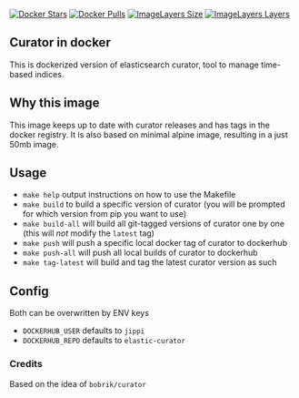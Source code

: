 [![Docker Stars](https://img.shields.io/docker/stars/jippi/elastic-curator.svg)](https://hub.docker.com/r/jippi/elastic-curator/)
[![Docker Pulls](https://img.shields.io/docker/pulls/jippi/elastic-curator.svg)](https://hub.docker.com/r/jippi/elastic-curator/)
[![ImageLayers Size](https://img.shields.io/imagelayers/image-size/jippi/elastic-curator/latest.svg)](https://hub.docker.com/r/jippi/elastic-curator/)
[![ImageLayers Layers](https://img.shields.io/imagelayers/layers/jippi/elastic-curator/latest.svg)](https://hub.docker.com/r/jippi/elastic-curator/)

## Curator in docker

This is dockerized version of elasticsearch curator, tool to manage time-based indices.

## Why this image

This image keeps up to date with curator releases and has tags in the docker registry. It is also based on minimal alpine image,
resulting in a just 50mb image.

## Usage

- `make help` output instructions on how to use the Makefile
- `make build` to build a specific version of curator (you will be prompted for which version from pip you want to use)
- `make build-all` will build all git-tagged versions of curator one by one (this will *not* modify the `latest` tag)
- `make push` will push a specific local docker tag of curator to dockerhub
- `make push-all` will push all local builds of curator to dockerhub
- `make tag-latest` will build and tag the latest curator version as such

## Config

Both can be overwritten by ENV keys

- `DOCKERHUB_USER` defaults to `jippi`
- `DOCKERHUB_REPO` defaults to `elastic-curator`

### Credits

Based on the idea of `bobrik/curator`
